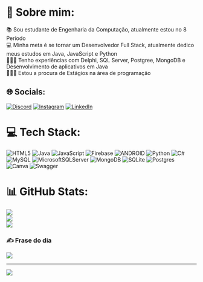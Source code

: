 # 💫 Sobre mim:
📚 Sou estudante de Engenharia da Computação, atualmente estou no 8 Período<br>💻 Minha meta é se tornar um Desenvolvedor Full Stack, atualmente dedico meus estudos em Java, JavaScript e Python<br>👨🏻‍🏫 Tenho experiências com Delphi, SQL Server, Postgree, MongoDB e Desenvolvimento de aplicativos em Java<br>👨🏻‍💻 Estou a procura de Estágios na área de programação


## 🌐 Socials:
[![Discord](https://img.shields.io/badge/Discord-%237289DA.svg?logo=discord&logoColor=white)](https://discord.gg/https://discord.gg/R3UFn5dn) [![Instagram](https://img.shields.io/badge/Instagram-%23E4405F.svg?logo=Instagram&logoColor=white)](https://instagram.com/https://www.instagram.com/lelis_ft/) [![LinkedIn](https://img.shields.io/badge/LinkedIn-%230077B5.svg?logo=linkedin&logoColor=white)](https://linkedin.com/in/www.linkedin.com/in/thiago-lelis-a2585b186) 

# 💻 Tech Stack:
![HTML5](https://img.shields.io/badge/html5-%23E34F26.svg?style=flat&logo=html5&logoColor=white) ![Java](https://img.shields.io/badge/java-%23ED8B00.svg?style=flat&logo=java&logoColor=white) ![JavaScript](https://img.shields.io/badge/javascript-%23323330.svg?style=flat&logo=javascript&logoColor=%23F7DF1E) ![Firebase](https://img.shields.io/badge/firebase-%23039BE5.svg?style=flat&logo=firebase) ![ANDROID](https://img.shields.io/badge/android-%2320232a.svg?style=flat&logo=android&logoColor=%a4c639) ![Python](https://img.shields.io/badge/python-3670A0?style=flat&logo=python&logoColor=ffdd54) ![C#](https://img.shields.io/badge/c%23-%23239120.svg?style=flat&logo=c-sharp&logoColor=white) ![MySQL](https://img.shields.io/badge/mysql-%2300f.svg?style=flat&logo=mysql&logoColor=white) ![MicrosoftSQLServer](https://img.shields.io/badge/Microsoft%20SQL%20Sever-CC2927?style=flat&logo=microsoft%20sql%20server&logoColor=white) ![MongoDB](https://img.shields.io/badge/MongoDB-%234ea94b.svg?style=flat&logo=mongodb&logoColor=white) ![SQLite](https://img.shields.io/badge/sqlite-%2307405e.svg?style=flat&logo=sqlite&logoColor=white) ![Postgres](https://img.shields.io/badge/postgres-%23316192.svg?style=flat&logo=postgresql&logoColor=white) ![Canva](https://img.shields.io/badge/Canva-%2300C4CC.svg?style=flat&logo=Canva&logoColor=white) ![Swagger](https://img.shields.io/badge/-Swagger-%23Clojure?style=flat&logo=swagger&logoColor=white)
# 📊 GitHub Stats:
![](https://github-readme-stats.vercel.app/api?username=Lelisft&theme=dark&hide_border=true&include_all_commits=true&count_private=true)<br/>
![](https://github-readme-streak-stats.herokuapp.com/?user=Lelisft&theme=dark&hide_border=true)<br/>
![](https://github-readme-stats.vercel.app/api/top-langs/?username=Lelisft&theme=dark&hide_border=true&include_all_commits=true&count_private=true&layout=compact)

### ✍️ Frase do dia
![](https://quotes-github-readme.vercel.app/api?type=horizontal&theme=dark)

---
[![](https://visitcount.itsvg.in/api?id=Lelisft&icon=5&color=12)](https://visitcount.itsvg.in)

<!-- Proudly created with GPRM ( https://gprm.itsvg.in ) -->

